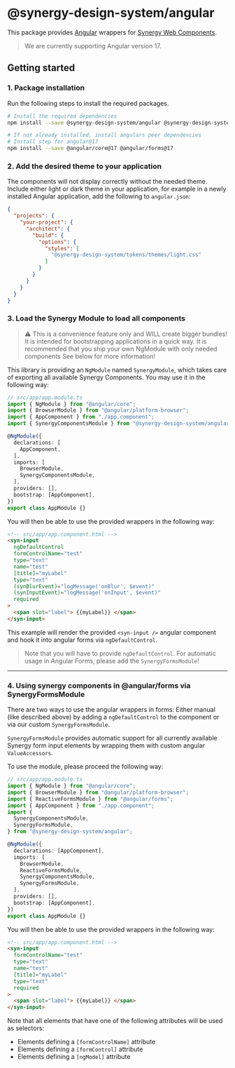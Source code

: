 # @synergy-design-system/angular

This package provides [Angular](https://angular.io/) wrappers for [Synergy Web Components](https://github.com/synergy-design-system/synergy-design-system/tree/main/packages/components).

> We are currently supporting Angular version 17.

## Getting started

### 1. Package installation

Run the following steps to install the required packages.

```bash
# Install the required dependencies
npm install --save @synergy-design-system/angular @synergy-design-system/components @synergy-design-system/tokens

# If not already installed, install angulars peer dependencies
# Install step for angular@17
npm install --save @angular/core@17 @angular/forms@17
```

### 2. Add the desired theme to your application

The components will not display correctly without the needed theme.
Include either light or dark theme in your application, for example in a newly installed Angular application, add the following to `angular.json`:

```json
{
  "projects": {
    "your-project": {
      "architect": {
        "build": {
          "options": {
            "styles": [
              "@synergy-design-system/tokens/themes/light.css"
            ]
          }
        }
      }
    }
  }
}
```

### 3. Load the Synergy Module to load all components

> ⚠️ This is a convenience feature only and WILL create bigger bundles!
> It is intended for bootstrapping applications in a quick way.
> It is recommended that you ship your own NgModule with only needed components
> See below for more information!

This library is providing an `NgModule` named `SynergyModule`, which takes care of exporting all available Synergy Components. You may use it in the following way:

```typescript
// src/app/app.module.ts
import { NgModule } from "@angular/core";
import { BrowserModule } from "@angular/platform-browser";
import { AppComponent } from "./app.component";
import { SynergyComponentsModule } from "@synergy-design-system/angular";

@NgModule({
  declarations: [
    AppComponent,
  ],
  imports: [
    BrowserModule,
    SynergyComponentsModule,
  ],
  providers: [],
  bootstrap: [AppComponent],
})
export class AppModule {}
```

You will then be able to use the provided wrappers in the following way:

```html
<!-- src/app/app.component.html -->
<syn-input
  ngDefaultControl
  formControlName="test"
  type="text"
  name="test"
  [title]="myLabel"
  type="text"
  (synBlurEvent)="logMessage('onBlur', $event)"
  (synInputEvent)="logMessage('onInput', $event)"
  required
>
  <span slot="label"> {{myLabel}} </span>
</syn-input>
```

This example will render the provided `<syn-input />` angular component and hook it into angular forms via `ngDefaultControl`.

> Note that you will have to provide `ngDefaultControl`. For automatic usage in Angular Forms, please add the `SynergyFormsModule`!

---

### 4. Using synergy components in @angular/forms via SynergyFormsModule

There are two ways to use the angular wrappers in forms: Either manual (like described above) by adding a `ngDefaultControl` to the component or via our custom `SynergyFormsModule`.

`SynergyFormsModule` provides automatic support for all currently available Synergy form input elements by wrapping them with custom angular `ValueAccessors`.

To use the module, please proceed the following way:

```typescript
// src/app/app.module.ts
import { NgModule } from "@angular/core";
import { BrowserModule } from "@angular/platform-browser";
import { ReactiveFormsModule } from "@angular/forms";
import { AppComponent } from "./app.component";
import {
  SynergyComponentsModule,
  SynergyFormsModule,
} from "@synergy-design-system/angular";

@NgModule({
  declarations: [AppComponent],
  imports: [
    BrowserModule,
    ReactiveFormsModule,
    SynergyComponentsModule,
    SynergyFormsModule,
  ],
  providers: [],
  bootstrap: [AppComponent],
})
export class AppModule {}
```

You will then be able to use the provided wrappers in the following way:

```html
<!-- src/app/app.component.html -->
<syn-input
  formControlName="test"
  type="text"
  name="test"
  [title]="myLabel"
  type="text"
  required
>
  <span slot="label"> {{myLabel}} </span>
</syn-input>
```

Note that all elements that have one of the following attributes will be used as selectors:

- Elements defining a `[formControlName]` attribute
- Elements defining a `[formControl]` attribute
- Elements defining a `[ngModel]` attribute
